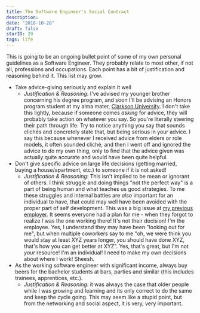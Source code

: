 ```yaml
---
title: The Software Engineer's Social Contract
description:
date: "2018-10-28"
draft: false
starID: 29
tags: life
---
```


This is going to be an ongoing bullet point of some of my own personal guidelines as a Software Engineer. They probably relate to most other, if not all, professions and occupations. Each point has a bit of justification and reasoning behind it. This list may grow.

- Take advice-giving seriously and explain it well
  - _Justification & Reasoning_: I've advised my younger brother concerning his degree program, and soon I'll be advising an Honors program student at my alma mater, [Clarkson University](https://www.clarkson.edu/). I don't take this lightly, because if someone comes _asking_ for advice, they will probably take action on whatever you say. So you're literally steering their path through life. Try to notice anything you say that sounds clichés and concretely state that, but being serious in your advice. I say this because whenever I received advice from elders or role models, it often sounded cliché, and then I went off and ignored the advice to do my own thing, only to find that the advice given was actually quite accurate and would have been quite helpful.
- Don't give specific advice on large life decisions (getting married, buying a house/apartment, etc.) to someone if it is not asked!
  - _Justification & Reasoning_: This isn't implied to be mean or ignorant of others. I think struggle and doing things "not the perfect way" is a part of being human and what teaches us good strategies. To me these struggles and internal battles are _also_ important for an individual to have, that could may well have been avoided with the proper part of self development. This was a big issue at [my previous employer](https://chrisfrew.in/welp-i-did-it-i-quit/). It seems everyone had a plan for me - when they forgot to realize _I_ was the one working there! It's not their decision! _I'm_ the employee. Yes, I understand they may have been "looking out for me", but when multiple coworkers say to me "oh, we were think you would stay at least XYZ years longer, you should have done XYZ, that's how you can get better at XYZ". Yes, that's great, but I'm not _your_ resource! I'm an individual! I need to make my own decisions about where I work! Sheesh. 
-  As the working software engineer with significant income, always buy beers for the bachelor students at bars, parties and similar (this includes trainees, apprentices, etc.).
    - _Justification & Reasoning_: it was always the case that older people while I was growing and learning and its only correct to do the same and keep the cycle going. This may seem like a stupid point, but from the networking and social aspect, it is very, very important.
